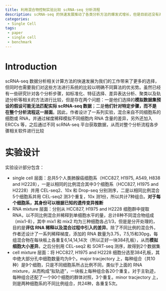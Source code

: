 ```yaml
---
title: 利用混合物控制实验比较 scRNA-seq 分析流程
description: scRNA-seq 的快速发展推动了各类分析方法的爆发式增长，但是目前还没有对整个分析流程进行系统比较的相关结果。本文中作者通过单细胞以及混合细胞或 RNA，模拟真实实验，对包括标准化、推断、降维、聚类、轨迹分析以及数据整合等过程相关的软件做了系统的比较
categories:
 - Single Cell
tags:
 - paper
 - single cell
 - benchmark
---
```


# Introduction
scRNA-seq 数据分析相关计算方法的快速发展为我们的工作带来了更多的选择，但同时也需要我们对这些方法进行系统的比较以明确不同算法的优劣势。虽然已经有一些研究针对各个分析步骤，如标准化、特征选择、差异表达分析、聚类以及轨迹分析等相关的方法进行比较，但是存在两个问题：一是他们选择的**模拟数据集预设的假设可能无法匹配实际 scRNA-seq 数据**；二是**他们针对特定步骤，而不是在整个分析流程这一层面**。因此，作者设计了一系列实验，混合来自不同细胞系的细胞或 RNA，并通过梯度稀释模拟不同细胞内 RNA 含量的差异，另外还加入 ERCCs 等，之后通过不同 scRNA-seq 平台获取数据，从而对整个分析流程各步骤相关软件进行比较  
  
# 实验设计
实验设计部分包含：  
* single cell 层面：总共5个人类肺腺癌细胞系（HCC827, H1975, A549, H838 and H2228），一是以相同的比例混合其中3个细胞系（HCC827, H1975 and H2228）并用 CEL-seq2、10x 和 Drop-seq 分别测序，二是以相同比例混合5个细胞系并用 CEL-seq2 测3个重复，10x 测1份，所以共计7种组合。**对于每个细胞系，其身份可以根据已知的遗传变异推断**  
* RNA mixture 层面：分别从 HCC827, H1975 and H2228 细胞群中提取 RNA，以不同比例混合并稀释到单细胞水平的量，总计8种不同混合物组成（mix1-8），其中 mix1 和 mix2 均为三种细胞各占1/3，但是是分开处理的，目的是**评估 RNA 稀释以及混合过程中引入的差异**。除了不同比例的混合外，作者还设计了一系列稀释梯度，添加的 RNA 数量为3.75，7.5,15和30pg，每组混合物在每块板上各重复6,14,14,14次（所以正好一块384孔板），从而**模拟细胞大小差异**。之后分别用 CEL-seq2 和 SORT-seq 测序，故得到2个数据集 
* cell mixture 层面：将 HCC827, H1975 and H2228 细胞分选至384孔板，其中绝大部分孔中细胞数量均为9个。major tracjectory 上，每种组合（共10种）是9个细胞，只是不同细胞系所占比例不同，类似于上面的 RNA mixture，从而构成“拟轨迹”，一块板上每种组合各20个重复。对于主轨迹，每种组合还配了一个90个细胞的群体对照，3个重复。minor tracjectory 上，则是两种细胞系的不同比例组合，共24种，各重复5次。
